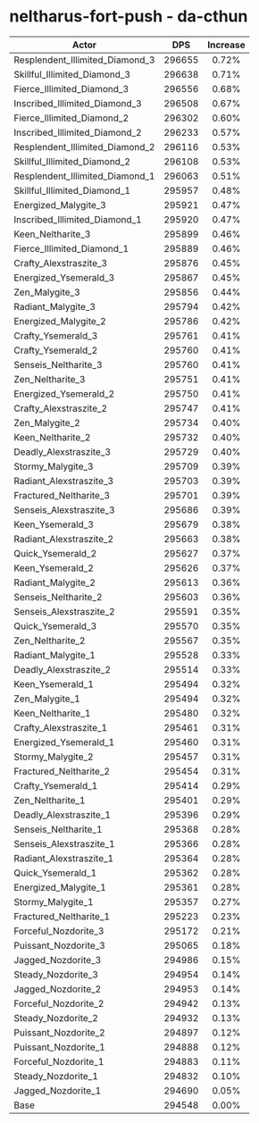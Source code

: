 # neltharus-fort-push - da-cthun
| Actor | DPS | Increase |
|---|:---:|:---:|
|Resplendent_Illimited_Diamond_3|296655|0.72%|
|Skillful_Illimited_Diamond_3|296638|0.71%|
|Fierce_Illimited_Diamond_3|296556|0.68%|
|Inscribed_Illimited_Diamond_3|296508|0.67%|
|Fierce_Illimited_Diamond_2|296302|0.60%|
|Inscribed_Illimited_Diamond_2|296233|0.57%|
|Resplendent_Illimited_Diamond_2|296116|0.53%|
|Skillful_Illimited_Diamond_2|296108|0.53%|
|Resplendent_Illimited_Diamond_1|296063|0.51%|
|Skillful_Illimited_Diamond_1|295957|0.48%|
|Energized_Malygite_3|295921|0.47%|
|Inscribed_Illimited_Diamond_1|295920|0.47%|
|Keen_Neltharite_3|295899|0.46%|
|Fierce_Illimited_Diamond_1|295889|0.46%|
|Crafty_Alexstraszite_3|295876|0.45%|
|Energized_Ysemerald_3|295867|0.45%|
|Zen_Malygite_3|295856|0.44%|
|Radiant_Malygite_3|295794|0.42%|
|Energized_Malygite_2|295786|0.42%|
|Crafty_Ysemerald_3|295761|0.41%|
|Crafty_Ysemerald_2|295760|0.41%|
|Senseis_Neltharite_3|295760|0.41%|
|Zen_Neltharite_3|295751|0.41%|
|Energized_Ysemerald_2|295750|0.41%|
|Crafty_Alexstraszite_2|295747|0.41%|
|Zen_Malygite_2|295734|0.40%|
|Keen_Neltharite_2|295732|0.40%|
|Deadly_Alexstraszite_3|295729|0.40%|
|Stormy_Malygite_3|295709|0.39%|
|Radiant_Alexstraszite_3|295703|0.39%|
|Fractured_Neltharite_3|295701|0.39%|
|Senseis_Alexstraszite_3|295686|0.39%|
|Keen_Ysemerald_3|295679|0.38%|
|Radiant_Alexstraszite_2|295663|0.38%|
|Quick_Ysemerald_2|295627|0.37%|
|Keen_Ysemerald_2|295626|0.37%|
|Radiant_Malygite_2|295613|0.36%|
|Senseis_Neltharite_2|295603|0.36%|
|Senseis_Alexstraszite_2|295591|0.35%|
|Quick_Ysemerald_3|295570|0.35%|
|Zen_Neltharite_2|295567|0.35%|
|Radiant_Malygite_1|295528|0.33%|
|Deadly_Alexstraszite_2|295514|0.33%|
|Keen_Ysemerald_1|295494|0.32%|
|Zen_Malygite_1|295494|0.32%|
|Keen_Neltharite_1|295480|0.32%|
|Crafty_Alexstraszite_1|295461|0.31%|
|Energized_Ysemerald_1|295460|0.31%|
|Stormy_Malygite_2|295457|0.31%|
|Fractured_Neltharite_2|295454|0.31%|
|Crafty_Ysemerald_1|295414|0.29%|
|Zen_Neltharite_1|295401|0.29%|
|Deadly_Alexstraszite_1|295396|0.29%|
|Senseis_Neltharite_1|295368|0.28%|
|Senseis_Alexstraszite_1|295366|0.28%|
|Radiant_Alexstraszite_1|295364|0.28%|
|Quick_Ysemerald_1|295362|0.28%|
|Energized_Malygite_1|295361|0.28%|
|Stormy_Malygite_1|295357|0.27%|
|Fractured_Neltharite_1|295223|0.23%|
|Forceful_Nozdorite_3|295172|0.21%|
|Puissant_Nozdorite_3|295065|0.18%|
|Jagged_Nozdorite_3|294986|0.15%|
|Steady_Nozdorite_3|294954|0.14%|
|Jagged_Nozdorite_2|294953|0.14%|
|Forceful_Nozdorite_2|294942|0.13%|
|Steady_Nozdorite_2|294932|0.13%|
|Puissant_Nozdorite_2|294897|0.12%|
|Puissant_Nozdorite_1|294888|0.12%|
|Forceful_Nozdorite_1|294883|0.11%|
|Steady_Nozdorite_1|294832|0.10%|
|Jagged_Nozdorite_1|294690|0.05%|
|Base|294548|0.00%|
